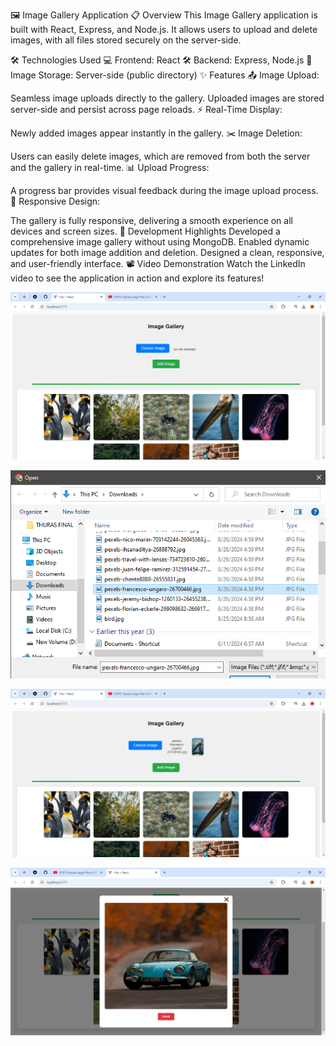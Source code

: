 🖼️ Image Gallery Application
📋 Overview
This Image Gallery application is built with React, Express, and Node.js. It allows users to upload and delete images, with all files stored securely on the server-side.

🛠️ Technologies Used
💻 Frontend: React
🛠️ Backend: Express, Node.js
💾 Image Storage: Server-side (public directory)
✨ Features
📤 Image Upload:

Seamless image uploads directly to the gallery.
Uploaded images are stored server-side and persist across page reloads.
⚡ Real-Time Display:

Newly added images appear instantly in the gallery.
✂️ Image Deletion:

Users can easily delete images, which are removed from both the server and the gallery in real-time.
📊 Upload Progress:

A progress bar provides visual feedback during the image upload process.
📱 Responsive Design:

The gallery is fully responsive, delivering a smooth experience on all devices and screen sizes.
🚀 Development Highlights
Developed a comprehensive image gallery without using MongoDB.
Enabled dynamic updates for both image addition and deletion.
Designed a clean, responsive, and user-friendly interface.
📽️ Video Demonstration
Watch the LinkedIn video to see the application in action and explore its features!


![image alt](https://github.com/fuadofficial/Image-Gallery/blob/6d86c967efd3ba204235297ed02df1745382157d/Vite%20%2B%20React%20-%20Google%20Chrome%208_31_2024%209_29_14%20PM.png)


![image alt](https://github.com/fuadofficial/Image-Gallery/blob/ee475d9edaa159b91934dfd00db3790d82e06663/Vite%20%2B%20React%20-%20Google%20Chrome%208_31_2024%209_29_38%20PM.png)


![image alt](https://github.com/fuadofficial/Image-Gallery/blob/da35245c8de4652cd16b48caadc61165e8f0b185/Vite%20%2B%20React%20-%20Google%20Chrome%208_31_2024%209_29_48%20PM.png)


![image alt](https://github.com/fuadofficial/Image-Gallery/blob/master/Vite%20+%20React%20-%20Google%20Chrome%208_31_2024%209_30_59%20PM.png?raw=true)


